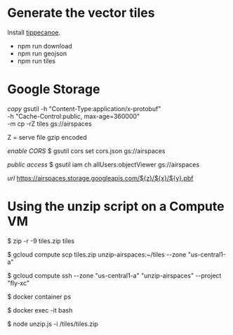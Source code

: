 # Generate the vector tiles

Install [tippecanoe](https://github.com/mapbox/tippecanoe).

- npm run download
- npm run geojson
- npm run tiles

# Google Storage

*copy*
gsutil -h "Content-Type:application/x-protobuf" \
       -h "Cache-Control:public, max-age=360000" \
       -m cp -rZ tiles gs://airspaces

Z = serve file gzip encoded

*enable CORS*
$ gsutil cors set cors.json gs://airspaces

*public access*
$ gsutil iam ch allUsers:objectViewer gs://airspaces

*url*
https://airspaces.storage.googleapis.com/${z}/${x}/${y}.pbf

# Using the unzip script on a Compute VM

$ zip -r -9 tiles.zip tiles

$ gcloud compute scp tiles.zip unzip-airspaces:~/tiles --zone "us-central1-a"

$ gcloud compute ssh --zone "us-central1-a" "unzip-airspaces" --project "fly-xc"

$ docker container ps

$ docker exec -it <NAME> bash

$ node unzip.js -i /tiles/tiles.zip
